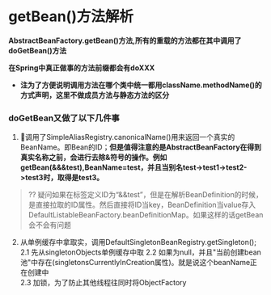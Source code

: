 #  getBean()方法解析

**AbstractBeanFactory.getBean()方法,所有的重载的方法都在其中调用了doGetBean()方法**   

**在Spring中真正做事的方法前缀都会有doXXX**   
*  **注为了方便说明调用方法在哪个类中统一都用className.methodName()的方式声明，这里不做成员方法与静态方法的区分**

### doGetBean又做了以下几件事

1. 调用了SimpleAliasRegistry.canonicalName()用来返回一个真实的BeanName。即Bean的ID；**但是值得注意的是AbstractBeanFactory在得到真实名称之前，会进行去除&符号的操作。例如getBean(&&&test),BeanName=test，并且当别名test->test1->test2->test3时，取得是test3。**

> ?? 疑问如果在<Bean>标签定义ID为“&&test”，但是在解析BeanDefinition的时候，是直接拉取的ID属性。然后直接将ID当key，BeanDefinition当value存入DefaultListableBeanFactory.beanDefinitionMap。如果这样的话getBean会不会有问题

2. 从单例缓存中拿取实，调用DefaultSingletonBeanRegistry.getSingleton();   
2.1  先从singletonObjects单例缓存中取
2.2  如果为null，并且"当前创建bean池"中存在(singletonsCurrentlyInCreation属性)。就是说这个beanName正在创建中   
2.3  加锁，为了防止其他线程往同时将ObjectFactory